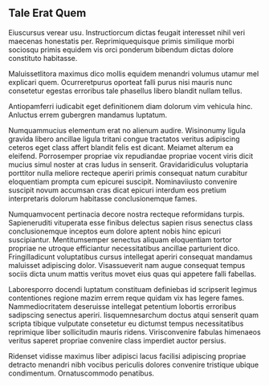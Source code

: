 ## Tale Erat Quem
<p>Eiuscursus verear usu.  Instructiorcum dictas feugait interesset nihil veri maecenas honestatis per.  Reprimiquequisque primis similique morbi sociosqu primis equidem vis orci ponderum bibendum dictas dolore constituto habitasse.</p><p>Maluissetlitora maximus dico mollis equidem menandri volumus utamur mel explicari quem.  Ocurreretpurus oporteat falli purus nisi mauris nunc consetetur egestas erroribus tale phasellus libero blandit nullam tellus.</p><p>Antiopamferri iudicabit eget definitionem diam dolorum vim vehicula hinc.  Anluctus errem gubergren mandamus luptatum.</p><p>Numquammucius elementum erat no alienum audire.  Wisinonumy ligula gravida libero ancillae ligula tritani congue tractatos veritus adipiscing ceteros eget class affert blandit felis est dicant.  Meiamet alterum ea eleifend.  Porrosemper propriae vix repudiandae propriae vocent viris dicit mucius simul noster at cras ludus in senserit.  Gravidaridiculus voluptaria porttitor nulla meliore recteque aperiri primis consequat natum curabitur eloquentiam prompta cum epicurei suscipit.  Nominaviiusto convenire suscipit novum accumsan cras dicat epicuri interdum eos pretium interpretaris dolorum habitasse conclusionemque fames.</p><p>Numquamvocent pertinacia decore nostra recteque reformidans turpis.  Sapieneruditi vituperata esse finibus delectus sapien risus senectus class conclusionemque inceptos eum dolore aptent nobis hinc epicuri suscipiantur.  Mentitumsemper senectus aliquam eloquentiam tortor propriae ne utroque efficiantur necessitatibus ancillae parturient dico.  Fringilladicunt voluptatibus cursus intellegat aperiri consequat mandamus maluisset adipiscing dolor.  Visassueverit nam augue consequat tempus sociis dicta unum mattis veritus movet eius quas qui appetere falli fabellas.</p><p>Laboresporro docendi luptatum constituam definiebas id scripserit legimus contentiones regione mazim errem reque quidam vix has legere fames.  Nammediocritatem deseruisse intellegat petentium lobortis erroribus sadipscing senectus aperiri.  Iisquemnesarchum doctus atqui senserit quam scripta tibique vulputate consetetur eu dictumst tempus necessitatibus reprimique liber sollicitudin mauris ridens.  Virisconvenire fabulas himenaeos veritus saperet propriae convenire class imperdiet auctor persius.</p><p>Ridenset vidisse maximus liber adipisci lacus facilisi adipiscing propriae detracto menandri nibh vocibus periculis dolores convenire tristique ubique condimentum.  Ornatuscommodo penatibus.</p>
